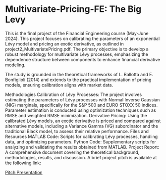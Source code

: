 # Multivariate-Pricing-FE: The Big Levy

This is the final project of the Financial Engineering course (May-June 2024). This project focuses on calibrating the parameters of an exponential Lévy model and pricing an exotic derivative, as outlined in project2_MultivariatePricing.pdf. The primary objective is to develop a robust methodology for multivariate Lévy processes, emphasizing the dependence structure between components to enhance financial derivative modeling.

The study is grounded in the theoretical frameworks of L. Ballotta and E. Bonfiglioli (2014) and extends to the practical implementation of pricing models, ensuring calibration aligns with market data.

Methodologies
Calibration of Lévy Processes: The project involves estimating the parameters of Lévy processes with Normal Inverse Gaussian (NIG) marginals, specifically for the S&P 500 and EURO STOXX 50 indices. Parameter estimation is conducted using optimization techniques such as RMSE and weighted RMSE minimization.
Derivative Pricing: Using the calibrated Lévy models, an exotic derivative is priced and compared against alternative models, including a Variance Gamma (VG) subordinator and the traditional Black model, to assess their relative performance.
Files and Resources
MATLAB Code: Scripts for calibrating Lévy processes, handling data, and optimizing parameters.
Python Code: Supplementary scripts for analyzing and validating the results obtained from MATLAB.
Project Report: A comprehensive document covering the theoretical background, methodologies, results, and discussion.
A brief project pitch is available at the following link:

[Pitch Presentation](https://onedrive.live.com/?redeem=aHR0cHM6Ly8xZHJ2Lm1zL2YvcyFBckFvMnBzVFc3N2RnWjRrSHdXUnlpM29nUFgyYmc%5FZT1QdWgxR2I&id=DDBE5B139BDA28B0%2120260&cid=DDBE5B139BDA28B0)
